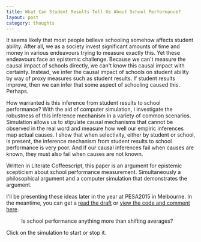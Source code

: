 ```yaml
---
title: What Can Student Results Tell Us About School Performance?
layout: post
category: thoughts
---
```


It seems likely that most people believe schooling somehow affects student ability. After all, we as a society invest significant amounts of time and money in various endeavours trying to measure exactly this. Yet these endeavours face an epistemic challenge. Because we can't measure the causal impact of schools directly, we can't know this causal impact with certainty. Instead, we infer the causal impact of schools on student ability by way of proxy measures such as student results. If student results improve, then we can infer that some aspect of schooling caused this. Perhaps.

How warranted is this inference from student results to school performance? With the aid of computer simulation, I investigate the robustness of this inference mechanism in a variety of common scenarios. Simulation allows us to stipulate causal mechanisms that cannot be observed in the real word and measure how well our empiric inferences map actual causes. I show that when selectivity, either by student or school, is present, the inference mechanism from student results to school performance is very poor. And if our causal inferences fail when causes are known, they must also fail when causes are not known.

Written in Literate Coffeescript, this paper is an argument for epistemic scepticism about school performance measurement. Simultaneously a philosophical argument and a computer simulation that demonstrates the argument.

I'll be presenting these ideas later in the year at PESA2015 in Melbourne. In the meantime, you can get a [read the draft][1] or [view the code and comment here][2].


<figure class="simulation">
<div id="shifting-averages"></div>
<figcaption>Is school performance anything more than shifting averages?</figcaption></figure>

Click on the simulation to start or stop it.

[1]: http://dave.kinkead.com.au/school-performance/
[2]: https://github.com/davekinkead/school-performance

<script type="text/javascript" src="assets/d3.min.js"></script>
<script type="text/javascript" src="https://raw.githubusercontent.com/davekinkead/school-performance/gh-pages/assets/simulation.js"></script> 